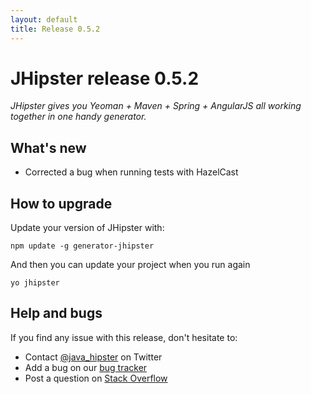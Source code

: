 ```yaml
---
layout: default
title: Release 0.5.2
---
```


JHipster release 0.5.2
==================

*JHipster gives you Yeoman + Maven + Spring + AngularJS all working together in one handy generator.*

What's new
----------

- Corrected a bug when running tests with HazelCast

How to upgrade
------------

Update your version of JHipster with:

```
npm update -g generator-jhipster
```

And then you can update your project when you run again

```
yo jhipster
```

Help and bugs
--------------

If you find any issue with this release, don't hesitate to:

- Contact [@java_hipster](https://twitter.com/java_hipster) on Twitter
- Add a bug on our [bug tracker](https://github.com/jhipster/generator-jhipster/issues?state=open)
- Post a question on [Stack Overflow](http://stackoverflow.com/tags/jhipster/info)
